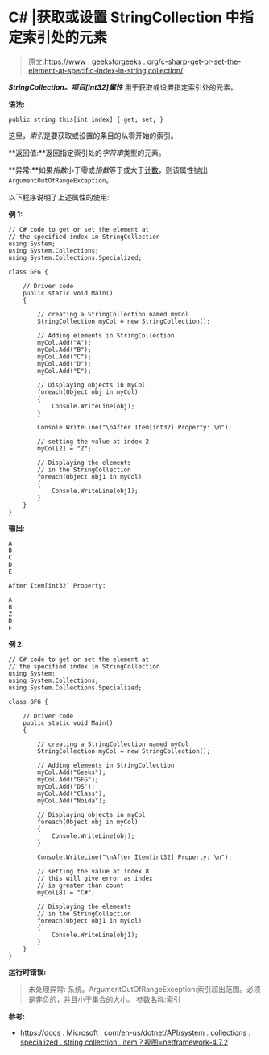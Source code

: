 # C# |获取或设置 StringCollection 中指定索引处的元素

> 原文:[https://www . geeksforgeeks . org/c-sharp-get-or-set-the-element-at-specific-index-in-string collection/](https://www.geeksforgeeks.org/c-sharp-gets-or-sets-the-element-at-the-specified-index-in-stringcollection/)

***StringCollection。项目[Int32]属性*** 用于获取或设置指定索引处的元素。

**语法:**

```
public string this[int index] { get; set; }
```

这里，*索引*是要获取或设置的条目的从零开始的索引。

**返回值:**返回指定索引处的*字符串*类型的元素。

**异常:**如果*指数*小于零或*指数*等于或大于[计数](https://www.geeksforgeeks.org/c-get-the-number-of-strings-in-stringcollection/)，则该属性抛出`ArgumentOutOfRangeException`。

以下程序说明了上述属性的使用:

**例 1:**

```
// C# code to get or set the element at
// the specified index in StringCollection
using System;
using System.Collections;
using System.Collections.Specialized;

class GFG {

    // Driver code
    public static void Main()
    {

        // creating a StringCollection named myCol
        StringCollection myCol = new StringCollection();

        // Adding elements in StringCollection
        myCol.Add("A");
        myCol.Add("B");
        myCol.Add("C");
        myCol.Add("D");
        myCol.Add("E");

        // Displaying objects in myCol
        foreach(Object obj in myCol)
        {
            Console.WriteLine(obj);
        }

        Console.WriteLine("\nAfter Item[int32] Property: \n");

        // setting the value at index 2
        myCol[2] = "Z";

        // Displaying the elements
        // in the StringCollection
        foreach(Object obj1 in myCol)
        {
            Console.WriteLine(obj1);
        }
    }
}
```

**输出:**

```
A
B
C
D
E

After Item[int32] Property: 

A
B
Z
D
E

```

**例 2:**

```
// C# code to get or set the element at
// the specified index in StringCollection
using System;
using System.Collections;
using System.Collections.Specialized;

class GFG {

    // Driver code
    public static void Main()
    {

        // creating a StringCollection named myCol
        StringCollection myCol = new StringCollection();

        // Adding elements in StringCollection
        myCol.Add("Geeks");
        myCol.Add("GFG");
        myCol.Add("DS");
        myCol.Add("Class");
        myCol.Add("Noida");

        // Displaying objects in myCol
        foreach(Object obj in myCol)
        {
            Console.WriteLine(obj);
        }

        Console.WriteLine("\nAfter Item[int32] Property: \n");

        // setting the value at index 8
        // this will give error as index
        // is greater than count
        myCol[8] = "C#";

        // Displaying the elements
        // in the StringCollection
        foreach(Object obj1 in myCol)
        {
            Console.WriteLine(obj1);
        }
    }
}
```

**运行时错误:**

> 未处理异常:
> 系统。ArgumentOutOfRangeException:索引超出范围。必须是非负的，并且小于集合的大小。
> 参数名称:索引

**参考:**

*   [https://docs . Microsoft . com/en-us/dotnet/API/system . collections . specialized . string collection . item？视图=netframework-4.7.2](https://docs.microsoft.com/en-us/dotnet/api/system.collections.specialized.stringcollection.item?view=netframework-4.7.2)